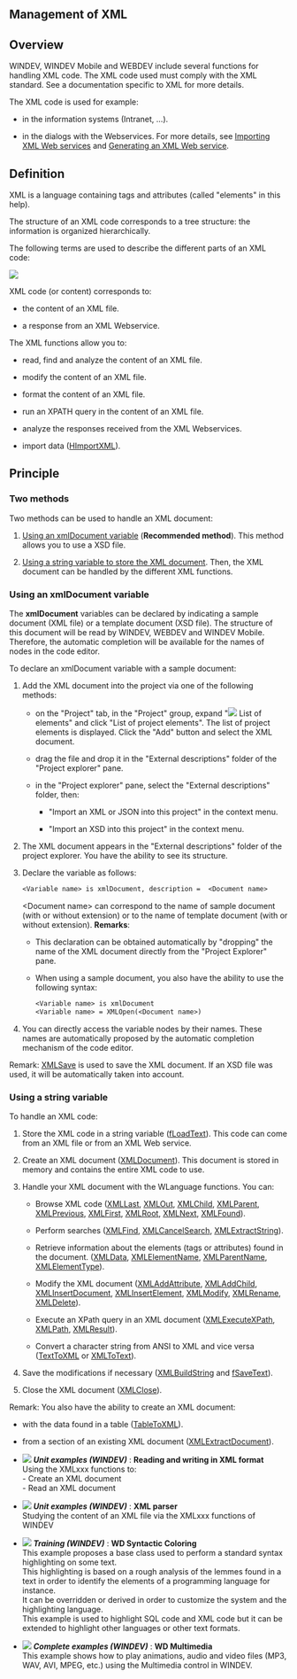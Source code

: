 


## Management of XML
			



<a name="NOTE1"></a>
<a name="NOTE1_1"></a>


## Overview
<a name="overview_ELTTEXTE000271"></a>
WINDEV, WINDEV Mobile and WEBDEV include several functions for handling XML code. The XML code used must comply with the XML standard. See a documentation specific to XML for more details.

The XML code is used for example:

- in the information systems (Intranet, ...).

- in the dialogs with the Webservices. For more details, see [Importing XML Web services](../WDLang3/3086001.md) and [Generating an XML Web service](../WDLang3/3086002.md).






<a name="NOTE2"></a>
<a name="NOTE2_1"></a>


## Definition
<a name="definition_ELTTEXTE000295"></a>
XML is a language containing tags and attributes (called "elements" in this help).

The structure of an XML code corresponds to a tree structure: the information is organized hierarchically.

The following terms are used to describe the different parts of an XML code:

![](https://doc.pcsoft.fr/en-US/images/image.awp?langid=3&name=schema_xml.gif)


XML code (or content) corresponds to:

- the content of an XML file.

- a response from an XML Webservice.




The XML functions allow you to:

- read, find and analyze the content of an XML file.

- modify the content of an XML file.

- format the content of an XML file.

- run an XPATH query in the content of an XML file.

- analyze the responses received from the XML Webservices.

- import data ([HImportXML](../WDLang4/3044007.md)).




<a name="NOTE3"></a>
<a name="NOTE3_1"></a>


## Principle
<a name="principle_ELTTEXTE000319"></a>


### Two methods
<a name="two_methods_ELTPARAGRAPHE000076"></a>

Two methods can be used to handle an XML document: 

1. [Using an xmlDocument variable](#NOTE3_2) (**Recommended method**). This method allows you to use a XSD file.

2. [Using a string variable to store the XML document](#NOTE3_3). Then, the XML document can be handled by the different XML functions. 



<a name="NOTE3_2"></a>


### Using an xmlDocument variable
<a name="using_xmldocument_variable_ELTPARAGRAPHE000090"></a>

The **xmlDocument** variables can be declared by indicating a sample document (XML file) or a template document (XSD file). The structure of this document will be read by WINDEV, WEBDEV and WINDEV Mobile. Therefore, the automatic completion will be available for the names of nodes in the code editor.

To declare an xmlDocument variable with a sample document:

1. Add the XML document into the project via one of the following methods: 

	- on the "Project" tab, in the "Project" group, expand "![](https://doc.pcsoft.fr/en-US/images/image.awp?langid=3&name=ico_listeprojet.gif)
 List of elements" and click "List of project elements". The list of project elements is displayed. Click the "Add" button and select the XML document.

	- drag the file and drop it in the "External descriptions" folder of the "Project explorer" pane.

	- in the "Project explorer" pane, select the "External descriptions" folder, then: 

		- "Import an XML or JSON into this project" in the context menu.

		- "Import an XSD into this project" in the context menu.




2. The XML document appears in the "External descriptions" folder of the project explorer. You have the ability to see its structure.

3. Declare the variable as follows:
	
	```txt
	<Variable name> is xmlDocument, description =  <Document name>
	```

	&lt;Document name&gt; can correspond to the name of sample document (with or without extension) or to the name of template document (with or without extension). 
	**Remarks**: 

	- This declaration can be obtained automatically by "dropping" the name of the XML document directly from the "Project Explorer" pane. 

	- When using a sample document, you also have the ability to use the following syntax: 
			
		```txt
		<Variable name> is xmlDocument
		<Variable name> = XMLOpen(<Document name>)
		```





4. You can directly access the variable nodes by their names. These names are automatically proposed by the automatic completion mechanism of the code editor.




Remark: [XMLSave](../WDLang5/1000019026.md) is used to save the XML document. If an XSD file was used, it will be automatically taken into account.
<a name="NOTE3_3"></a>


### Using a string variable
<a name="using_string_variable_ELTPARAGRAPHE000097"></a>

To handle an XML code:

1. Store the XML code in a string variable ([fLoadText](../WDLang1/3036006.md)). This code can come from an XML file or from an XML Web service.

2. Create an XML document ([XMLDocument](../WDLang5/3081008.md)). This document is stored in memory and contains the entire XML code to use.

3. Handle your XML document with the WLanguage functions. You can:

	- Browse XML code ([XMLLast](../WDLang5/3081013.md), [XMLOut](../WDLang5/3081009.md), [XMLChild](../WDLang5/3081012.md), [XMLParent](../WDLang5/3081022.md), [XMLPrevious](../WDLang5/3081023.md), [XMLFirst](../WDLang5/3081024.md), [XMLRoot](../WDLang5/3081019.md), [XMLNext](../WDLang5/3081030.md), [XMLFound](../WDLang5/3081020.md)).

	- Perform searches ([XMLFind](../WDLang5/3081025.md), [XMLCancelSearch](../WDLang5/3081001.md), [XMLExtractString](../WDLang5/3081017.md)).

	- Retrieve information about the elements (tags or attributes) found in the document. ([XMLData](../WDLang5/3081004.md), [XMLElementName](../WDLang5/3081026.md), [XMLParentName](../WDLang5/3081035.md), [XMLElementType](../WDLang5/3081031.md)).

	- Modify the XML document ([XMLAddAttribute](../WDLang5/3081011.md), [XMLAddChild](../WDLang5/3081002.md), [XMLInsertDocument](../WDLang5/3081014.md), [XMLInsertElement](../WDLang5/3081007.md), [XMLModify](../WDLang5/3081037.md), [XMLRename](../WDLang5/3081021.md), [XMLDelete](../WDLang5/3081036.md)).

	- Execute an XPath query in an XML document ([XMLExecuteXPath](../WDLang5/3081015.md), [XMLPath](../WDLang5/3081028.md), [XMLResult](../WDLang5/3081027.md)).

	- Convert a character string from ANSI to XML and vice versa ([TextToXML](../WDLang5/3081006.md) or [XMLToText](../WDLang5/3081029.md)).




4. Save the modifications if necessary ([XMLBuildString](../WDLang5/3081016.md) and [fSaveText](../WDLang1/3036046.md)).

5. Close the XML document ([XMLClose](../WDLang5/3081034.md)).




Remark: You also have the ability to create an XML document:

- with the data found in a table ([TableToXML](../WDLang1/3074037.md)).

- from a section of an existing XML document ([XMLExtractDocument](../WDLang5/3081010.md)).





- ![](https://doc.pcsoft.fr/en-US/images/image.awp?langid=3&name=ReadingandwritinginXMLformat.gif) ***Unit examples (WINDEV)*** : **Reading and writing in XML format** <br>Using the XMLxxx functions to:<br>- Create an XML document<br>- Read an XML document
- ![](https://doc.pcsoft.fr/en-US/images/image.awp?langid=3&name=XMLparser.gif) ***Unit examples (WINDEV)*** : **XML parser** <br>Studying the content of an XML file via the XMLxxx functions of WINDEV
- ![](https://doc.pcsoft.fr/en-US/images/image.awp?langid=3&name=WDSyntacticColoring.gif) ***Training (WINDEV)*** : **WD Syntactic Coloring** <br>This example proposes a base class used to perform a standard syntax highlighting on some text. <br>This highlighting is based on a rough analysis of the lemmes found in a text in order to identify the elements of a programming language for instance.<br>It can be overridden or derived in order to customize the system and the highlighting language.<br>This example is used to highlight SQL code and XML code but it can be extended to highlight other languages or other text formats.
- ![](https://doc.pcsoft.fr/en-US/images/image.awp?langid=3&name=WDMultimedia.gif) ***Complete examples (WINDEV)*** : **WD Multimedia** <br>This example shows how to play animations, audio and video files (MP3, WAV, AVI, MPEG, etc.) using the Multimedia control in WINDEV.


